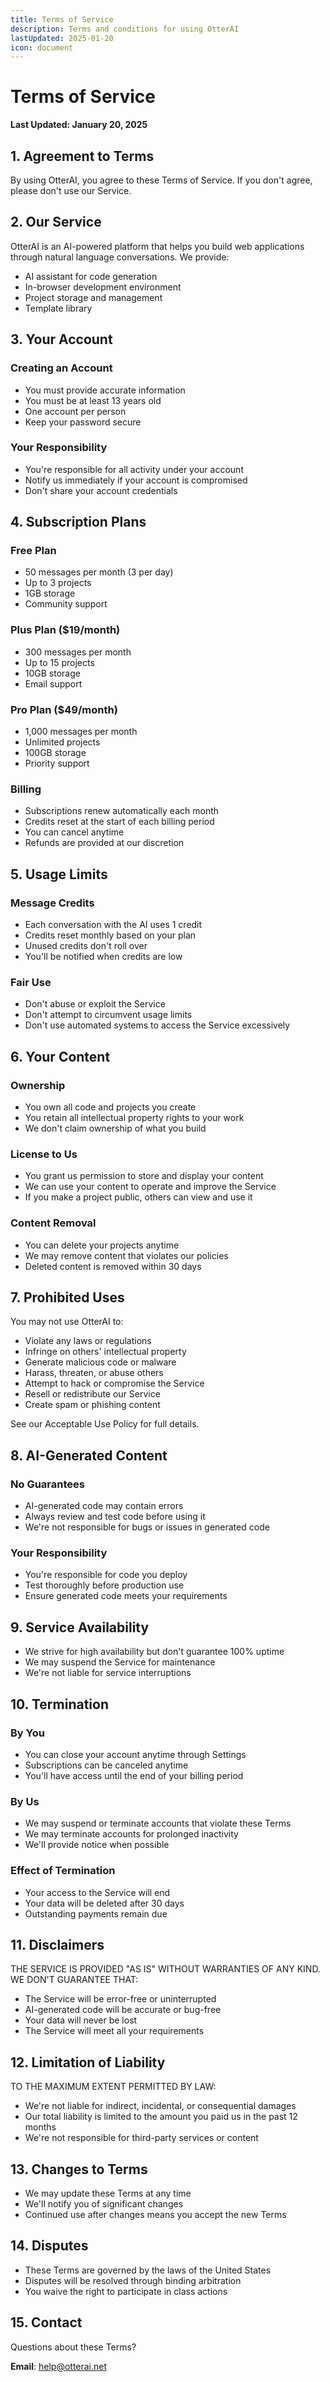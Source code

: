 ```yaml
---
title: Terms of Service
description: Terms and conditions for using OtterAI
lastUpdated: 2025-01-20
icon: document
---
```


# Terms of Service

**Last Updated: January 20, 2025**

## 1. Agreement to Terms

By using OtterAI, you agree to these Terms of Service. If you don't agree, please don't use our Service.

## 2. Our Service

OtterAI is an AI-powered platform that helps you build web applications through natural language conversations. We provide:

- AI assistant for code generation
- In-browser development environment
- Project storage and management
- Template library

## 3. Your Account

### Creating an Account
- You must provide accurate information
- You must be at least 13 years old
- One account per person
- Keep your password secure

### Your Responsibility
- You're responsible for all activity under your account
- Notify us immediately if your account is compromised
- Don't share your account credentials

## 4. Subscription Plans

### Free Plan
- 50 messages per month (3 per day)
- Up to 3 projects
- 1GB storage
- Community support

### Plus Plan ($19/month)
- 300 messages per month
- Up to 15 projects
- 10GB storage
- Email support

### Pro Plan ($49/month)
- 1,000 messages per month
- Unlimited projects
- 100GB storage
- Priority support

### Billing
- Subscriptions renew automatically each month
- Credits reset at the start of each billing period
- You can cancel anytime
- Refunds are provided at our discretion

## 5. Usage Limits

### Message Credits
- Each conversation with the AI uses 1 credit
- Credits reset monthly based on your plan
- Unused credits don't roll over
- You'll be notified when credits are low

### Fair Use
- Don't abuse or exploit the Service
- Don't attempt to circumvent usage limits
- Don't use automated systems to access the Service excessively

## 6. Your Content

### Ownership
- You own all code and projects you create
- You retain all intellectual property rights to your work
- We don't claim ownership of what you build

### License to Us
- You grant us permission to store and display your content
- We can use your content to operate and improve the Service
- If you make a project public, others can view and use it

### Content Removal
- You can delete your projects anytime
- We may remove content that violates our policies
- Deleted content is removed within 30 days

## 7. Prohibited Uses

You may not use OtterAI to:

- Violate any laws or regulations
- Infringe on others' intellectual property
- Generate malicious code or malware
- Harass, threaten, or abuse others
- Attempt to hack or compromise the Service
- Resell or redistribute our Service
- Create spam or phishing content

See our Acceptable Use Policy for full details.

## 8. AI-Generated Content

### No Guarantees
- AI-generated code may contain errors
- Always review and test code before using it
- We're not responsible for bugs or issues in generated code

### Your Responsibility
- You're responsible for code you deploy
- Test thoroughly before production use
- Ensure generated code meets your requirements

## 9. Service Availability

- We strive for high availability but don't guarantee 100% uptime
- We may suspend the Service for maintenance
- We're not liable for service interruptions

## 10. Termination

### By You
- You can close your account anytime through Settings
- Subscriptions can be canceled anytime
- You'll have access until the end of your billing period

### By Us
- We may suspend or terminate accounts that violate these Terms
- We may terminate accounts for prolonged inactivity
- We'll provide notice when possible

### Effect of Termination
- Your access to the Service will end
- Your data will be deleted after 30 days
- Outstanding payments remain due

## 11. Disclaimers

THE SERVICE IS PROVIDED "AS IS" WITHOUT WARRANTIES OF ANY KIND. WE DON'T GUARANTEE THAT:

- The Service will be error-free or uninterrupted
- AI-generated code will be accurate or bug-free
- Your data will never be lost
- The Service will meet all your requirements

## 12. Limitation of Liability

TO THE MAXIMUM EXTENT PERMITTED BY LAW:

- We're not liable for indirect, incidental, or consequential damages
- Our total liability is limited to the amount you paid us in the past 12 months
- We're not responsible for third-party services or content

## 13. Changes to Terms

- We may update these Terms at any time
- We'll notify you of significant changes
- Continued use after changes means you accept the new Terms

## 14. Disputes

- These Terms are governed by the laws of the United States
- Disputes will be resolved through binding arbitration
- You waive the right to participate in class actions

## 15. Contact

Questions about these Terms?

**Email**: help@otterai.net
